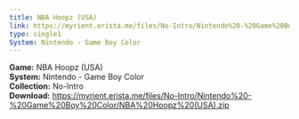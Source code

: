 ```yaml
---
title: NBA Hoopz (USA)
link: https://myrient.erista.me/files/No-Intro/Nintendo%20-%20Game%20Boy%20Color/NBA%20Hoopz%20(USA).zip
type: single1
System: Nintendo - Game Boy Color
---
```

<b>Game:</b> NBA Hoopz (USA)<br>
<b>System:</b> Nintendo - Game Boy Color<br>
<b>Collection:</b> No-Intro<br>
<b>Download:</b> https://myrient.erista.me/files/No-Intro/Nintendo%20-%20Game%20Boy%20Color/NBA%20Hoopz%20(USA).zip